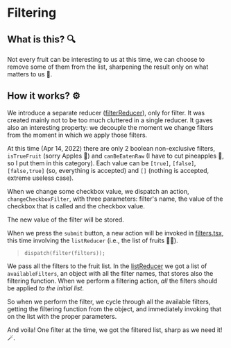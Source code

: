 # Filtering

## What is this? 🔍

Not every fruit can be interesting to us at this time, we can choose to remove some of them from the list, sharpening the result only on what matters to us 💪.

## How it works? ⚙️

We introduce a separate reducer ([filterReducer](src/reducer/filterReducer.ts)), only for filter. It was created mainly not to be too much cluttered in a single reducer. It gaves also an interesting property: we decouple the moment we change filters from the moment in which we apply those filters.

At this time (Apr 14, 2022) there are only 2 boolean non-exclusive filters, `isTrueFruit` (sorry Apples 🍎) and `canBeEatenRaw` (I have to cut pineapples 🍍, so I put them in this category). Each value can be `[true]`, `[false]`, `[false,true]` (so, everything is accepted) and `[]` (nothing is accepted, extreme useless case).

When we change some checkbox value, we dispatch an action, `changeCheckboxFilter`, with three parameters: filter's name, the value of the checkbox that is called and the checkbox value.

The new value of the filter will be stored.

When we press the `submit` button, a new action will be invoked in [filters.tsx](src/components/Filters/Filters.tsx), this time involving the `listReducer` (i.e., the list of fruits 🍓🍋).

> `dispatch(filter(filters));`

We pass all the filters to the fruit list. In the [listReducer](src/reducer/listReducer.ts) we got a list of `availableFilters`, an object with all the filter names, that stores also the filtering function. 
When we perform a filtering action, *all* the filters should be applied *to the initial list*.

So when we perform the filter, we cycle through all the available filters, getting the filtering function from the object, and immediately invoking that on the list with the proper parameters.

And voila! One filter at the time, we got the filtered list, sharp as we need it! 🪄.


